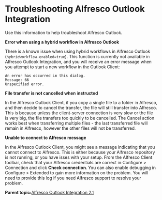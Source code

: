 # Troubleshooting Alfresco Outlook Integration

Use this information to help troubleshoot Alfresco Outlook.

**Error when using a hybrid workflow in Alfresco Outlook**

There is a known issue when using hybrid workflows in Alfresco Outlook \(`hybridworkflow.enabled=true`\). This function is currently not available in Alfresco Outlook Integration, and you will receive an error message when you attempt to start a new workflow in the Outlook Client:

```
An error has occurred in this dialog.
Message: 66
Unspecified error.
```

**File transfer is not cancelled when instructed**

In the Alfresco Outlook Client, if you copy a single file to a folder in Alfresco, and then decide to cancel the transfer, the file will still transfer into Alfresco. This is because unless the client-server connection is very slow or the file is very big, the file transfers too quickly to be cancelled. The Cancel action works best when transferring multiple files - the last transferred file will remain in Alfresco, however the other files will not be transferred.

**Unable to connect to Alfresco message**

In the Alfresco Outlook Client, you might see a message indicating that you cannot connect to Alfresco. This is either because your Alfresco repository is not running, or you have isses with your setup. From the Alfresco Client toolbar, check that your Alfresco credentials are correct in Configure \> Connection and click **Check connection**. You can also enable debugging in Configure \> Extended to gain more information on the problem. You will need to provide this log if you need Alfresco support to resolve your problem.

**Parent topic:**[Alfresco Outlook Integration 2.1](../concepts/Outlook-overview.md)

